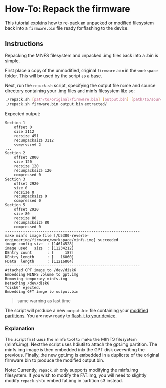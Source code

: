 # How-To: Repack the firmware

This tutorial explains how to re-pack an unpacked or modified filesystem back into a `firmware.bin` file ready for flashing to the device.

## Instructions

Repacking the MINFS filesystem and unpacked .img files back into a .bin is simple. 

First place a copy of the unmodified, original `firmware.bin` in the `workspace` folder. This will be used by the script as a base. 

Next, run the `repack.sh` script, specifying the output file name and source directory containing your .img files and minfs filesystem like so:
```bash
./repack.sh [path/to/original/firmware.bin] [output.bin] [path/to/source/]
./repack.sh firmware.bin output.bin extracted/
```
Expected output:
```
Section 1
    offset 0
    size 3112
    recsize 451
    recunpacksize 3112
    compressed 2
...
Section 2
    offset 2800
    size 120
    recsize 120
    recunpacksize 120
    compressed 0
Section 3
    offset 2920
    size 0
    recsize 0
    recunpacksize 0
    compressed 0
Section 5
    offset 2920
    size 80
    recsize 80
    recunpacksize 80
    compressed 0
-------------------------------------------------------------
make minfs image file [/b5300-reverse-engineering/firmware/workspace/minfs.img] succeeded
image config size  : [14614528]
image used   size  : [11234212]
DEntry count       : [     187]
DEntry length      : [   16860]
FData  length      : [11216804]
-------------------------------------------------------------
Attached GPT image to /dev/disk6
Embedding MINFS volume to gpt.img
Removing temporary minfs.img
Detaching /dev/disk6
"disk6" ejected.
Embedding GPT image to output.bin
```

> same warning as last time

The script will produce a new `output.bin` file containing your [modified partitions](./2-unpacking-firmware.md#structure-overview). You are now ready to [flash it to your device](./4-flashing-firmware.md).

### Explanation

The script first uses the minfs tool to make the MINFS filesystem (minfs.img). Next the script uses hdiutil to attach the gpt.img partition. The minfs.img image is then embedded into the GPT disk overwriting the previous. Finally, the new gpt.img is embedded in a duplicate of the original firmware.bin to produce the modified output.bin.

Note: Currently, `repack.sh` only supports modifying the minfs.img filesystem. If you wish to modify the FAT.img, you will need to slightly modify `repack.sh` to embed fat.img in partition s3 instead.
